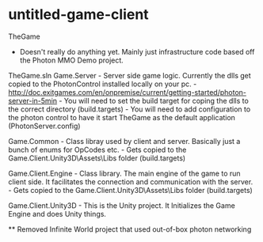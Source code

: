 untitled-game-client
====================

TheGame
  - Doesn't really do anything yet. Mainly just infrastructure code based off the Photon MMO Demo project.

TheGame.sln
  Game.Server
    - Server side game logic. Currently the dlls get copied to the PhotonControl installed locally on your pc.
        -http://doc.exitgames.com/en/onpremise/current/getting-started/photon-server-in-5min
        - You will need to set the build target for coping the dlls to the correct directory (build.targets)
        - You will need to add configuration to the photon control to have it start TheGame as the default application (PhotonServer.config)
        
  Game.Common
    - Class libray used by client and server. Basically just a bunch of enums for OpCodes etc.
    - Gets copied to the Game.Client.Unity3D\Assets\Libs folder (build.targets)
  
  Game.Client.Engine
    - Class library. The main engine of the game to run client side. It facilitates the connection and communication 
      with the server.
    - Gets copied to the Game.Client.Unity3D\Assets\Libs folder (build.targets)

  Game.Client.Unity3D
    - This is the Unity project. It Initializes the Game Engine and does Unity things.

** Removed Infinite World project that used out-of-box photon networking
